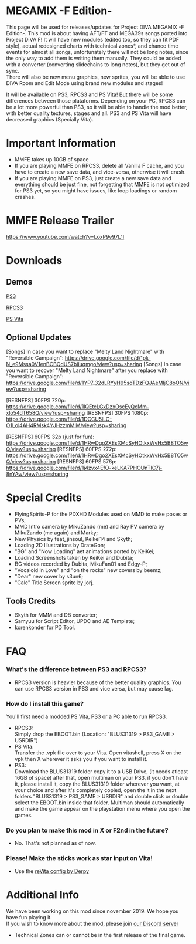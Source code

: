 # MEGAMIX -F Edition-
This page will be used for releases/updates for Project DIVA MEGAMIX -F Edition-. This mod is about having AFT/FT and MEGA39s songs ported into Project DIVA F! It will have new modules (edited too, so they can fit PDF style), actual redesigned charts ~~with technical zones~~\*, and chance time events for almost all songs, unfortunately there will not be long notes, since the only way to add them is writing them manually. They could be added with a converter (converting slidechains to long notes), but they get out of sync.<br>There will also be new menu graphics, new sprites, you will be able to use DIVA Room and Edit Mode using brand new modules and stages!

It will be available on PS3, RPCS3 and PS Vita! But there will be some differences between those plataforms. Depending on your PC, RPCS3 can be a lot more powerful than PS3, so it will be able to handle the mod better, with better quality textures, stages and all. PS3 and PS Vita will have decreased graphics (Specially Vita).

# Important Information
- MMFE takes up 10GB of space
- If you are playing MMFE on RPCS3, delete all Vanilla F cache, and you have to create a new save data, and vice-versa, otherwise it will crash.
- If you are playing MMFE on PS3, just create a new save data and everything should be just fine, not forgetting that MMFE is not optimized for PS3
yet, so you might have issues, like loop loadings or random crashes.

# MMFE Release Trailer
https://www.youtube.com/watch?v=LoxP9v97L1I

# Downloads
 
 ## Demos
 
 [PS3](https://drive.google.com/file/d/1qK8GvA0up7oXU_dPlGZ37s1tAJI7z3Ci/view?usp=sharing)
 
 [RPCS3](https://drive.google.com/file/d/11gbv9_m8d-iWwYtaOD-GOUPPmbXrvUdh/view?usp=sharing)
 
 [PS Vita](https://drive.google.com/file/d/1LSAd4zqkL7SZ5J2HmWH9CDGVBIKcNwq6/view)
 
  ## Optional Updates
 [Songs] In case you want to replace "Melty Land Nightmare" with "Reversible Campaign": https://drive.google.com/file/d/1pk-N_e9Mssa0V1enBCBQdUS7bjiuqmgo/view?usp=sharing
 [Songs] In case you want to recover "Melty Land Nightmare" after you replace with "Reversible Campaign": https://drive.google.com/file/d/1YP7_32dLRYyH95sqTDzFQJAeMIjC8oON/view?usp=sharing 
 
 [RESNFPS] 30FPS 720p: https://drive.google.com/file/d/1lQEtcLGxDzxOscEyQcMm-xlo54dT658Q/view?usp=sharing
 [RESNFPS] 30FPS 1080p: https://drive.google.com/file/d/1DCCU5lLC-O1Loi4AH4RMsk4YJHzzmMlM/view?usp=sharing

 [RESNFPS] 60FPS 32p (just for fun): https://drive.google.com/file/d/1HRwDgo2XEsXMcSyHOtkxWvHx5B8TO5wQ/view?usp=sharing
 [RESNFPS] 60FPS 272p: https://drive.google.com/file/d/1HRwDgo2XEsXMcSyHOtkxWvHx5B8TO5wQ/view?usp=sharing
 [RESNFPS] 60FPS 576p: https://drive.google.com/file/d/1j4zvx4EfO-keLKA7PHOUnTIC7j-8nYAw/view?usp=sharing

# Special Credits

- FlyingSpirits-P for the PDXHD Modules used on MMD to make poses or PVs;
- MMD Intro camera by MikuZando (me) and Ray PV camera by MikuZando (me again) and Marky;
- New Physics by feat_jinsoul, Keikei14 and Skyth;
- Loading 2D Illustrations by DrateGon;
- "BG" and "Now Loading" aet animations ported by KeiKei;
- Loadind Screenshots taken by KeiKei and Dubita;
- BG videos recorded by Dubita, MikuFan01 and Edgy-P;
- "Vocaloid in Love" and "on the rocks" new covers by beemz;
- "Dear" new cover by s3un6;
- "Calc" Title Screen sprite by jorj.

## Tools Credits
- Skyth for MMM and DB converter;
- Samyuu for Script Editor, UPDC and AE Template;
- korenkonder for PD Tool.

# FAQ
### What's the difference between PS3 and RPCS3?
* RPCS3 version is heavier because of the better quality graphics. You can use RPCS3 version in PS3 and vice versa, but may cause lag.
### How do I install this game?
You'll first need a modded PS Vita, PS3 or a PC able to run RPCS3.
- RPCS3:<br>
    Simply drop the EBOOT.bin (Location: "BLUS31319 > PS3_GAME > USRDIR")
- PS Vita:<br>
    Transfer the .vpk file over to your Vita. Open vitashell, press X on the vpk then X wherever it asks you if you want to install it.<br>
- PS3: <br>
    Download the BLUS31319 folder copy it to a USB Drive, (it needs atleast 16GB of space) after that, open multiman on your PS3, if you
    don't have it, please install it, copy the BLUS31319 folder wherever you want, at your choice and after it's completely copied, open the
    it in the next folders "BLUS31319 > PS3_GAME > USRDIR" and double click or double select the EBOOT.bin inside that folder. Multiman should
    automatically and make the game appear on the playstation menu where you open the games.
### Do you plan to make this mod in X or F2nd in the future?
* No. That's not planned as of now.
### Please! Make the sticks work as star input on Vita!
* Use the [reVita config by Derpy](https://discord.com/channels/655202295067443221/655202295067443224/779164346634338354)

# Additional Info
We have been working on this mod since november 2019. We hope you have fun playing it.<br>
If you wish to know more about the mod, please join [our Discord server](https://discord.gg/bAKYfZRsDm)<br>
* Technical Zones can or cannot be in the first release of the final game.
